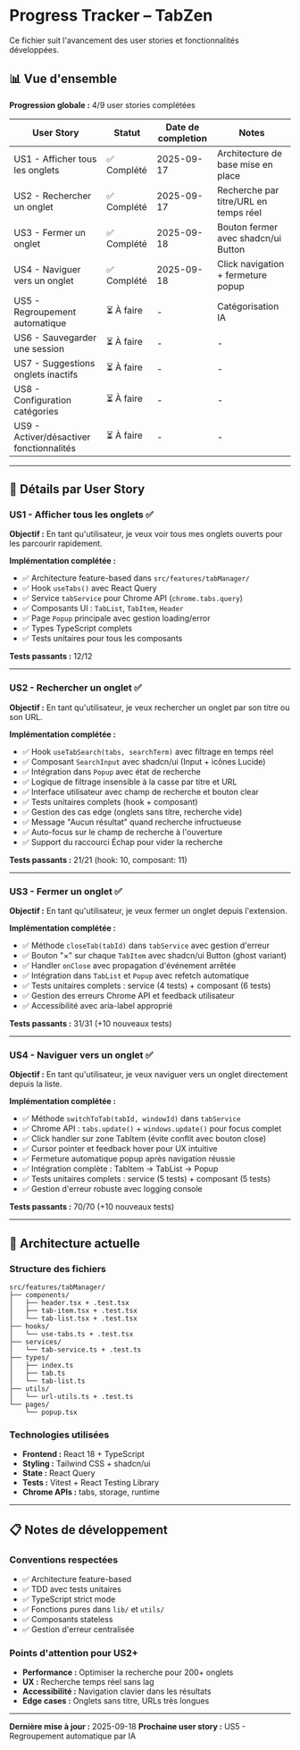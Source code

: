 # Progress Tracker – TabZen

Ce fichier suit l'avancement des user stories et fonctionnalités développées.

## 📊 Vue d'ensemble

**Progression globale :** 4/9 user stories complétées

| User Story | Statut | Date de completion | Notes |
|------------|--------|-------------------|-------|
| US1 - Afficher tous les onglets | ✅ Complété | 2025-09-17 | Architecture de base mise en place |
| US2 - Rechercher un onglet | ✅ Complété | 2025-09-17 | Recherche par titre/URL en temps réel |
| US3 - Fermer un onglet | ✅ Complété | 2025-09-18 | Bouton fermer avec shadcn/ui Button |
| US4 - Naviguer vers un onglet | ✅ Complété | 2025-09-18 | Click navigation + fermeture popup |
| US5 - Regroupement automatique | ⏳ À faire | - | Catégorisation IA |
| US6 - Sauvegarder une session | ⏳ À faire | - | - |
| US7 - Suggestions onglets inactifs | ⏳ À faire | - | - |
| US8 - Configuration catégories | ⏳ À faire | - | - |
| US9 - Activer/désactiver fonctionnalités | ⏳ À faire | - | - |

---

## 📝 Détails par User Story

### US1 - Afficher tous les onglets ✅

**Objectif :** En tant qu'utilisateur, je veux voir tous mes onglets ouverts pour les parcourir rapidement.

**Implémentation complétée :**
- ✅ Architecture feature-based dans `src/features/tabManager/`
- ✅ Hook `useTabs()` avec React Query
- ✅ Service `tabService` pour Chrome API (`chrome.tabs.query`)
- ✅ Composants UI : `TabList`, `TabItem`, `Header`
- ✅ Page `Popup` principale avec gestion loading/error
- ✅ Types TypeScript complets
- ✅ Tests unitaires pour tous les composants

**Tests passants :** 12/12

---

### US2 - Rechercher un onglet ✅

**Objectif :** En tant qu'utilisateur, je veux rechercher un onglet par son titre ou son URL.

**Implémentation complétée :**
- ✅ Hook `useTabSearch(tabs, searchTerm)` avec filtrage en temps réel
- ✅ Composant `SearchInput` avec shadcn/ui (Input + icônes Lucide)
- ✅ Intégration dans `Popup` avec état de recherche
- ✅ Logique de filtrage insensible à la casse par titre et URL
- ✅ Interface utilisateur avec champ de recherche et bouton clear
- ✅ Tests unitaires complets (hook + composant)
- ✅ Gestion des cas edge (onglets sans titre, recherche vide)
- ✅ Message "Aucun résultat" quand recherche infructueuse
- ✅ Auto-focus sur le champ de recherche à l'ouverture
- ✅ Support du raccourci Échap pour vider la recherche

**Tests passants :** 21/21 (hook: 10, composant: 11)

---

### US3 - Fermer un onglet ✅

**Objectif :** En tant qu'utilisateur, je veux fermer un onglet depuis l'extension.

**Implémentation complétée :**
- ✅ Méthode `closeTab(tabId)` dans `tabService` avec gestion d'erreur
- ✅ Bouton "×" sur chaque `TabItem` avec shadcn/ui Button (ghost variant)
- ✅ Handler `onClose` avec propagation d'événement arrêtée
- ✅ Intégration dans `TabList` et `Popup` avec refetch automatique
- ✅ Tests unitaires complets : service (4 tests) + composant (6 tests)
- ✅ Gestion des erreurs Chrome API et feedback utilisateur
- ✅ Accessibilité avec aria-label approprié

**Tests passants :** 31/31 (+10 nouveaux tests)

---

### US4 - Naviguer vers un onglet ✅

**Objectif :** En tant qu'utilisateur, je veux naviguer vers un onglet directement depuis la liste.

**Implémentation complétée :**
- ✅ Méthode `switchToTab(tabId, windowId)` dans `tabService`
- ✅ Chrome API : `tabs.update()` + `windows.update()` pour focus complet
- ✅ Click handler sur zone TabItem (évite conflit avec bouton close)
- ✅ Cursor pointer et feedback hover pour UX intuitive
- ✅ Fermeture automatique popup après navigation réussie
- ✅ Intégration complète : TabItem → TabList → Popup
- ✅ Tests unitaires complets : service (5 tests) + composant (5 tests)
- ✅ Gestion d'erreur robuste avec logging console

**Tests passants :** 70/70 (+10 nouveaux tests)

---

## 🔧 Architecture actuelle

### Structure des fichiers
```
src/features/tabManager/
├── components/
│   ├── header.tsx + .test.tsx
│   ├── tab-item.tsx + .test.tsx
│   └── tab-list.tsx + .test.tsx
├── hooks/
│   └── use-tabs.ts + .test.tsx
├── services/
│   └── tab-service.ts + .test.ts
├── types/
│   ├── index.ts
│   ├── tab.ts
│   └── tab-list.ts
├── utils/
│   └── url-utils.ts + .test.ts
└── pages/
    └── popup.tsx
```

### Technologies utilisées
- **Frontend :** React 18 + TypeScript
- **Styling :** Tailwind CSS + shadcn/ui
- **State :** React Query
- **Tests :** Vitest + React Testing Library
- **Chrome APIs :** tabs, storage, runtime

---

## 📋 Notes de développement

### Conventions respectées
- ✅ Architecture feature-based
- ✅ TDD avec tests unitaires
- ✅ TypeScript strict mode
- ✅ Fonctions pures dans `lib/` et `utils/`
- ✅ Composants stateless
- ✅ Gestion d'erreur centralisée

### Points d'attention pour US2+
- **Performance :** Optimiser la recherche pour 200+ onglets
- **UX :** Recherche temps réel sans lag
- **Accessibilité :** Navigation clavier dans les résultats
- **Edge cases :** Onglets sans titre, URLs très longues

---

**Dernière mise à jour :** 2025-09-18
**Prochaine user story :** US5 - Regroupement automatique par IA